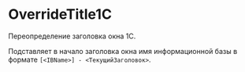 # OverrideTitle1C

Переопределение заголовка окна 1С.

Подставляет в начало заголовка окна имя информационной базы в формате `[<IBName>] - <ТекущийЗаголовок>`.

